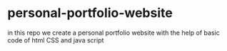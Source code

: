 # personal-portfolio-website
in this repo we create a personal portfolio website with the help of  basic code of html CSS and java script 
